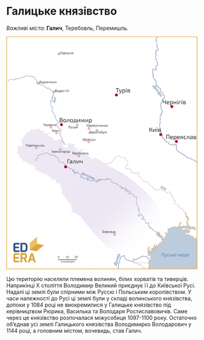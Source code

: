 Галицьке князівство
===================

*Важливі міста*: **Галич**, Теребовль, Перемишль.

![image](karta1.png)

Цю територію населяли племена волинян, білих хорватів та тиверців.
Наприкінці Х століття Володимир Великий приєднує її до Київської Русі.
Надалі ці землі були спірними між Руссю і Польським королівством. У часи
належності до Русі ці землі були у складі волинського князівства, допоки
у 1084 році не виокремилися у Галицьке князівство під керівництвом
Рюрика, Василька та Володаря Ростиславовичів. Саме через це князівство
розпочалася міжусобиця 1097-1100 року. Остаточно об’єднав усі землі
Галицького князівства Володимирко Володарович у 1144 році, а головним
містом, вочевидь, став Галич.
